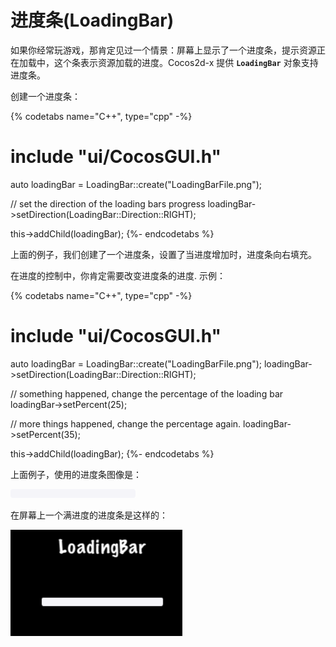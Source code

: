 # 进度条(LoadingBar)

如果你经常玩游戏，那肯定见过一个情景：屏幕上显示了一个进度条，提示资源正在加载中，这个条表示资源加载的进度。Cocos2d-x 提供 __`LoadingBar`__ 对象支持进度条。

创建一个进度条：

{% codetabs name="C++", type="cpp" -%}
# include "ui/CocosGUI.h"

auto loadingBar = LoadingBar::create("LoadingBarFile.png");

// set the direction of the loading bars progress
loadingBar->setDirection(LoadingBar::Direction::RIGHT);

this->addChild(loadingBar);
{%- endcodetabs %}

上面的例子，我们创建了一个进度条，设置了当进度增加时，进度条向右填充。

在进度的控制中，你肯定需要改变进度条的进度. 示例：

{% codetabs name="C++", type="cpp" -%}
# include "ui/CocosGUI.h"

auto loadingBar = LoadingBar::create("LoadingBarFile.png");
loadingBar->setDirection(LoadingBar::Direction::RIGHT);

// something happened, change the percentage of the loading bar
loadingBar->setPercent(25);

// more things happened, change the percentage again.
loadingBar->setPercent(35);

this->addChild(loadingBar);
{%- endcodetabs %}

上面例子，使用的进度条图像是：

![](../../en/ui_components/ui_components-img/LoadingBarFile.png "")

在屏幕上一个满进度的进度条是这样的：

![](../../en/ui_components/ui_components-img/LoadingBar_example.png "")
